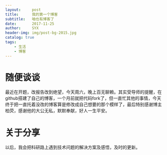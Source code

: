 ```yaml
---
layout:     post
title:      我的第一个博客
subtitle:   咱也有博客了 
date:       2017-11-25
author:     SYX
header-img: img/post-bg-2015.jpg
catalog: true
tags:
    - 生活
    - 博客
---
```


# 随便谈谈

最近在开题，改报告改到绝望，今天周六，晚上百无聊赖。其实受导师的提醒，在github搭建了自己的博客，一个月前就把代码fork了，但一直忙其他的事情，今天终于把一直托着没改的博客算是修改成自己想要的那个模样了，最后特别感谢博主柏荧，感谢他的大公无私，默默奉献，好人一生平安。

# 关于分享
以后，我会把科研路上遇到技术问题的解决方案及感悟，及时的更新。

